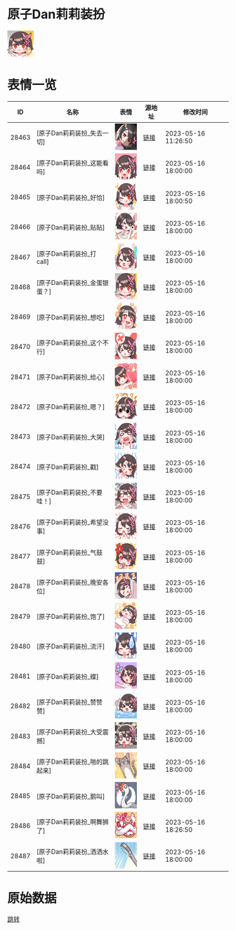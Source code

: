 # 原子Dan莉莉装扮

<img src="./cover.png" height="60" alt="cover" />

# 表情一览

|ID|名称|表情|源地址|修改时间|
|----|----|----|----|----|
|28463|[原子Dan莉莉装扮_失去一切]|<img src="./pic/028463_%5B原子Dan莉莉装扮_失去一切%5D.png" height="60" alt="失去一切"/>|[链接](https://i0.hdslb.com/bfs/garb/3294954a11783bc32963751b2d67dd41e79e0947.png)|2023-05-16 11:26:50|
|28464|[原子Dan莉莉装扮_这能看吗]|<img src="./pic/028464_%5B原子Dan莉莉装扮_这能看吗%5D.png" height="60" alt="这能看吗"/>|[链接](https://i0.hdslb.com/bfs/garb/44ff4cceeba4045dac9115ef38eae4002a13a546.png)|2023-05-16 18:00:00|
|28465|[原子Dan莉莉装扮_好恰]|<img src="./pic/028465_%5B原子Dan莉莉装扮_好恰%5D.png" height="60" alt="好恰"/>|[链接](https://i0.hdslb.com/bfs/garb/4f82534490785962dede7b9045ba90dad32acda3.png)|2023-05-16 18:00:50|
|28466|[原子Dan莉莉装扮_贴贴]|<img src="./pic/028466_%5B原子Dan莉莉装扮_贴贴%5D.png" height="60" alt="贴贴"/>|[链接](https://i0.hdslb.com/bfs/garb/7d3aec1521530e24b6c0078d728465e58fdae049.png)|2023-05-16 18:00:00|
|28467|[原子Dan莉莉装扮_打call]|<img src="./pic/028467_%5B原子Dan莉莉装扮_打call%5D.png" height="60" alt="打call"/>|[链接](https://i0.hdslb.com/bfs/garb/be350330a11026b5299ebaf0c0ace20268ab0b0f.png)|2023-05-16 18:00:00|
|28468|[原子Dan莉莉装扮_金蛋银蛋？]|<img src="./pic/028468_%5B原子Dan莉莉装扮_金蛋银蛋？%5D.png" height="60" alt="金蛋银蛋？"/>|[链接](https://i0.hdslb.com/bfs/garb/a703c4248dafdd6ffd49fd5946a2fce69747a4ea.png)|2023-05-16 18:00:00|
|28469|[原子Dan莉莉装扮_想吃]|<img src="./pic/028469_%5B原子Dan莉莉装扮_想吃%5D.png" height="60" alt="想吃"/>|[链接](https://i0.hdslb.com/bfs/garb/0a231871171d5d64da8196dae1128eb26bc3ea90.png)|2023-05-16 18:00:00|
|28470|[原子Dan莉莉装扮_这个不行]|<img src="./pic/028470_%5B原子Dan莉莉装扮_这个不行%5D.png" height="60" alt="这个不行"/>|[链接](https://i0.hdslb.com/bfs/garb/13fbfd567ec73a2c17b720e137bd3b74a5ecd071.png)|2023-05-16 18:00:00|
|28471|[原子Dan莉莉装扮_给心]|<img src="./pic/028471_%5B原子Dan莉莉装扮_给心%5D.png" height="60" alt="给心"/>|[链接](https://i0.hdslb.com/bfs/garb/cbf87189b13a087b3a4ca9aec9ca660ef9c39dd2.png)|2023-05-16 18:00:00|
|28472|[原子Dan莉莉装扮_嗯？]|<img src="./pic/028472_%5B原子Dan莉莉装扮_嗯？%5D.png" height="60" alt="嗯？"/>|[链接](https://i0.hdslb.com/bfs/garb/df9326c3f95bbf7028a276bd00790ce23517bb28.png)|2023-05-16 18:00:00|
|28473|[原子Dan莉莉装扮_大哭]|<img src="./pic/028473_%5B原子Dan莉莉装扮_大哭%5D.png" height="60" alt="大哭"/>|[链接](https://i0.hdslb.com/bfs/garb/d0e83d8cfe7bd508f453cef7c55dc25b02564343.png)|2023-05-16 18:00:00|
|28474|[原子Dan莉莉装扮_戳]|<img src="./pic/028474_%5B原子Dan莉莉装扮_戳%5D.png" height="60" alt="戳"/>|[链接](https://i0.hdslb.com/bfs/garb/abb043136e3a3a03c8d059a676fa3badcef6f9df.png)|2023-05-16 18:00:00|
|28475|[原子Dan莉莉装扮_不要哇！]|<img src="./pic/028475_%5B原子Dan莉莉装扮_不要哇！%5D.png" height="60" alt="不要哇！"/>|[链接](https://i0.hdslb.com/bfs/garb/ada4d451d05c8d2711e8355358b1a9122d5c6f64.png)|2023-05-16 18:00:00|
|28476|[原子Dan莉莉装扮_希望没事]|<img src="./pic/028476_%5B原子Dan莉莉装扮_希望没事%5D.png" height="60" alt="希望没事"/>|[链接](https://i0.hdslb.com/bfs/garb/babfc8246ee6cc28732e464698484d5a534ff3e5.png)|2023-05-16 18:00:00|
|28477|[原子Dan莉莉装扮_气鼓鼓]|<img src="./pic/028477_%5B原子Dan莉莉装扮_气鼓鼓%5D.png" height="60" alt="气鼓鼓"/>|[链接](https://i0.hdslb.com/bfs/garb/e2560da013e3586ac05f9f254c0ce4509ca2ec72.png)|2023-05-16 18:00:00|
|28478|[原子Dan莉莉装扮_晚安各位]|<img src="./pic/028478_%5B原子Dan莉莉装扮_晚安各位%5D.png" height="60" alt="晚安各位"/>|[链接](https://i0.hdslb.com/bfs/garb/e6399a3a062a0af79a95cb195aef94e7895c7038.png)|2023-05-16 18:00:00|
|28479|[原子Dan莉莉装扮_饱了]|<img src="./pic/028479_%5B原子Dan莉莉装扮_饱了%5D.png" height="60" alt="饱了"/>|[链接](https://i0.hdslb.com/bfs/garb/e85843c88b6a63265cc71050160546bd60849847.png)|2023-05-16 18:00:00|
|28480|[原子Dan莉莉装扮_流汗]|<img src="./pic/028480_%5B原子Dan莉莉装扮_流汗%5D.png" height="60" alt="流汗"/>|[链接](https://i0.hdslb.com/bfs/garb/be86458607389ceb67c302bfc5e78796f68f8ad3.png)|2023-05-16 18:00:00|
|28481|[原子Dan莉莉装扮_蝶]|<img src="./pic/028481_%5B原子Dan莉莉装扮_蝶%5D.png" height="60" alt="蝶"/>|[链接](https://i0.hdslb.com/bfs/garb/791ebf1368c077e0b6ea6d682d41e70cbb653525.png)|2023-05-16 18:00:00|
|28482|[原子Dan莉莉装扮_赞赞赞]|<img src="./pic/028482_%5B原子Dan莉莉装扮_赞赞赞%5D.png" height="60" alt="赞赞赞"/>|[链接](https://i0.hdslb.com/bfs/garb/bb4023dacf7d5c055cff5b6f17a08351da10b97b.png)|2023-05-16 18:00:00|
|28483|[原子Dan莉莉装扮_大受震撼]|<img src="./pic/028483_%5B原子Dan莉莉装扮_大受震撼%5D.png" height="60" alt="大受震撼"/>|[链接](https://i0.hdslb.com/bfs/garb/da03966a55b918c786c5650891cde8ec92bc56ec.png)|2023-05-16 18:00:00|
|28484|[原子Dan莉莉装扮_啪的跳起来]|<img src="./pic/028484_%5B原子Dan莉莉装扮_啪的跳起来%5D.png" height="60" alt="啪的跳起来"/>|[链接](https://i0.hdslb.com/bfs/garb/79d6367d3de02b46b85bc295fab987143ad0de4e.png)|2023-05-16 18:00:00|
|28485|[原子Dan莉莉装扮_鹅叫]|<img src="./pic/028485_%5B原子Dan莉莉装扮_鹅叫%5D.png" height="60" alt="鹅叫"/>|[链接](https://i0.hdslb.com/bfs/garb/299558ed154e8437fd7f7bcff68791c8a26f1dab.png)|2023-05-16 18:00:00|
|28486|[原子Dan莉莉装扮_啊舞狮了]|<img src="./pic/028486_%5B原子Dan莉莉装扮_啊舞狮了%5D.png" height="60" alt="啊舞狮了"/>|[链接](https://i0.hdslb.com/bfs/garb/9a29fa71bde232559ff539ebbc12529de2d455ac.png)|2023-05-16 18:26:50|
|28487|[原子Dan莉莉装扮_洒洒水啦]|<img src="./pic/028487_%5B原子Dan莉莉装扮_洒洒水啦%5D.png" height="60" alt="洒洒水啦"/>|[链接](https://i0.hdslb.com/bfs/garb/df896d3a303530512300fcd6171743598a3827e5.png)|2023-05-16 18:00:00|

# 原始数据

[跳转](./raw.json)

